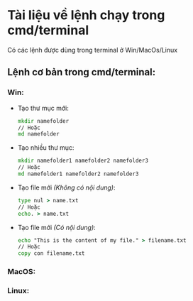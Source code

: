 # Tài liệu về lệnh chạy trong cmd/terminal

Có các lệnh được dùng trong terminal ở Win/MacOs/Linux

## Lệnh cơ bản trong cmd/terminal:

### Win:

- Tạo thư mục mới:
  ```cmd
  mkdir namefolder
  // Hoặc
  md namefolder
  ```
- Tạo nhiều thư mục:
  ```cmd
  mkdir namefolder1 namefolder2 namefolder3
  // Hoặc
  md namefolder1 namefolder2 namefolder3
  ```
- Tạo file mới *(Không có nội dung)*:
  ```cmd
  type nul > name.txt
  // Hoặc
  echo. > name.txt
  ```
- Tạo file mới *(Có nội dung)*:
  ```cmd
  echo "This is the content of my file." > filename.txt
  // Hoặc
  copy con filename.txt
  ```

### MacOS:

### Linux:
